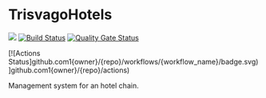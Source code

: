 # TrisvagoHotels
![](https://github.com/Zpecter/TrisvagoHotels/workflows/.NET%20Core/badge.svg) [![Build Status](https://travis-ci.com/Zpecter/TrisvagoHotels.svg?token=3cABkzMbLPcdssEKkpqE&branch=master)](https://travis-ci.com/Zpecter/TrisvagoHotels) [![Quality Gate Status](https://sonarcloud.io/api/project_badges/measure?project=Zpecter_TrisvagoHotels&metric=alert_status)](https://sonarcloud.io/dashboard?id=Zpecter_TrisvagoHotels)

[![Actions Status]github.com1{owner}/{repo}/workflows/{workflow_name}/badge.svg)]github.com1{owner}/{repo}/actions)

Management system for an hotel chain.
